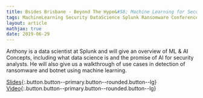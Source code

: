```yaml
---
title: Bsides Brisbane - Beyond The Hype&#58; Machine Learning for Security
tags: MachineLearning Security DataScience Splunk Ransomware Conference Video Bsides
layout: article
mathjax: true
date: 2019-06-29
---
```


Anthony is a data scientist at Splunk and will give an overview of ML & AI Concepts, including what data science is and the promise of AI for security analysts. He will also give us a walkthrough of use cases in detection of ransomware and botnet using machine learning.
<!--more-->


[Slides](http://tellez.sfo2.digitaloceanspaces.com/Tellez_Beyond_The_Hype_ML_AI_Security.pdf){:.button.button--primary.button--rounded.button--lg}
[Video](none){:.button.button--primary.button--rounded.button--lg}

